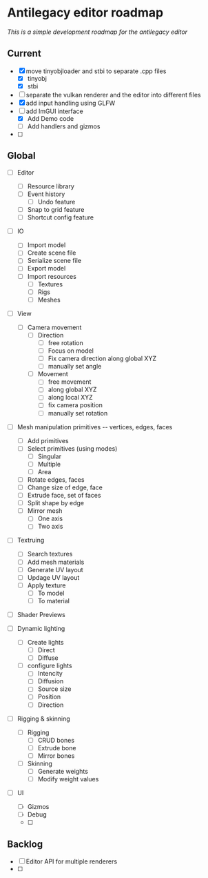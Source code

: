 # Antilegacy editor roadmap
*This is a simple development roadmap for the antilegacy editor*

## Current
- [x] move tinyobjloader and stbi to separate .cpp files
  - [x] tinyobj
  - [x] stbi
- [ ] separate the vulkan renderer and the editor into different files
- [x] add input handling using GLFW
- [ ] add ImGUI interface
  - [x] Add Demo code
  - [ ] Add handlers and gizmos
- [ ] 

## Global

- [ ] Editor
  - [ ] Resource library
  - [ ] Event history
    - [ ] Undo feature
  - [ ] Snap to grid feature
  - [ ] Shortcut config feature

- [ ] IO
  - [ ] Import model
  - [ ] Create scene file
  - [ ] Serialize scene file
  - [ ] Export model
  - [ ] Import resources
    - [ ] Textures
    - [ ] Rigs
    - [ ] Meshes

- [ ] View
  - [ ] Camera movement
    - [ ] Direction
      - [ ] free rotation
      - [ ] Focus on model
      - [ ] Fix camera direction along global XYZ
      - [ ] manually set angle
    - [ ] Movement
      - [ ] free movement
      - [ ] along global XYZ
      - [ ] along local XYZ
      - [ ] fix camera position
      - [ ] manually set rotation
    
- [ ] Mesh manipulation
  primitives -- vertices, edges, faces
  - [ ] Add primitives
  - [ ] Select primitives (using modes)
    - [ ] Singular
    - [ ] Multiple
    - [ ] Area
  - [ ] Rotate edges, faces
  - [ ] Change size of edge, face
  - [ ] Extrude face, set of faces
  - [ ] Split shape by edge
  - [ ] Mirror mesh
    - [ ] One axis
    - [ ] Two axis

- [ ] Textruing
  - [ ] Search textures
  - [ ] Add mesh materials
  - [ ] Generate UV layout
  - [ ] Updage UV layout
  - [ ] Apply texture
    - [ ] To model
    - [ ] To material
  
- [ ] Shader Previews

- [ ] Dynamic lighting
  - [ ] Create lights
    - [ ] Direct
    - [ ] Diffuse
  - [ ] configure lights
    - [ ] Intencity 
    - [ ] Diffusion
    - [ ] Source size
    - [ ] Position
    - [ ] Direction

- [ ] Rigging & skinning
  
  - [ ] Rigging
    - [ ] CRUD bones
    - [ ] Extrude bone
    - [ ] Mirror bones
  - [ ] Skinning
    - [ ] Generate weights
    - [ ] Modify weight values

- [ ] UI
  - [ ] Gizmos
  - [ ] Debug
  - [ ] 

## Backlog
- [ ] Editor API for multiple renderers
- [ ] 